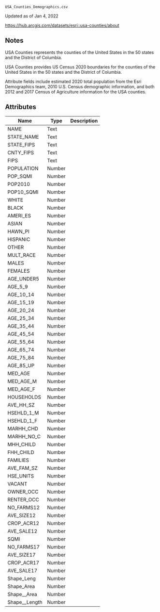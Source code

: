 `USA_Counties_Demographics.csv`

Updated as of Jan 4, 2022

https://hub.arcgis.com/datasets/esri::usa-counties/about

## Notes

USA Counties represents the counties of the United States in the 50 states and the District of Columbia.

USA Counties provides US Census 2020 boundaries for the counties of the United States in the 50 states and the District of Columbia.

Attribute fields include estimated 2020 total population from the Esri Demographics team, 2010 U.S. Census demographic information, and both 2012 and 2017 Census of Agriculture information for the USA counties.

## Attributes

|Name|Type|Description|
|--|--|--|
|NAME|Text| |
|STATE_NAME|Text| |
|STATE_FIPS|Text| |
|CNTY_FIPS|Text| |
|FIPS|Text| |
|POPULATION|Number| |
|POP_SQMI|Number| |
|POP2010|Number| |
|POP10_SQMI|Number| |
|WHITE|Number| |
|BLACK|Number| |
|AMERI_ES|Number| |
|ASIAN|Number| |
|HAWN_PI|Number| |
|HISPANIC|Number| |
|OTHER|Number| |
|MULT_RACE|Number| |
|MALES|Number| |
|FEMALES|Number| |
|AGE_UNDER5|Number| |
|AGE_5_9|Number| |
|AGE_10_14|Number| |
|AGE_15_19|Number| |
|AGE_20_24|Number| |
|AGE_25_34|Number| |
|AGE_35_44|Number| |
|AGE_45_54|Number| |
|AGE_55_64|Number| |
|AGE_65_74|Number| |
|AGE_75_84|Number| |
|AGE_85_UP|Number| |
|MED_AGE|Number| |
|MED_AGE_M|Number| |
|MED_AGE_F|Number| |
|HOUSEHOLDS|Number| |
|AVE_HH_SZ|Number| |
|HSEHLD_1_M|Number| |
|HSEHLD_1_F|Number| |
|MARHH_CHD|Number| |
|MARHH_NO_C|Number| |
|MHH_CHILD|Number| |
|FHH_CHILD|Number| |
|FAMILIES|Number| |
|AVE_FAM_SZ|Number| |
|HSE_UNITS|Number| |
|VACANT|Number| |
|OWNER_OCC|Number| |
|RENTER_OCC|Number| |
|NO_FARMS12|Number| |
|AVE_SIZE12|Number| |
|CROP_ACR12|Number| |
|AVE_SALE12|Number| |
|SQMI|Number| |
|NO_FARMS17|Number| |
|AVE_SIZE17|Number| |
|CROP_ACR17|Number| |
|AVE_SALE17|Number| |
|Shape_Leng|Number| |
|Shape_Area|Number| |
|Shape__Area|Number| |
|Shape__Length|Number| |